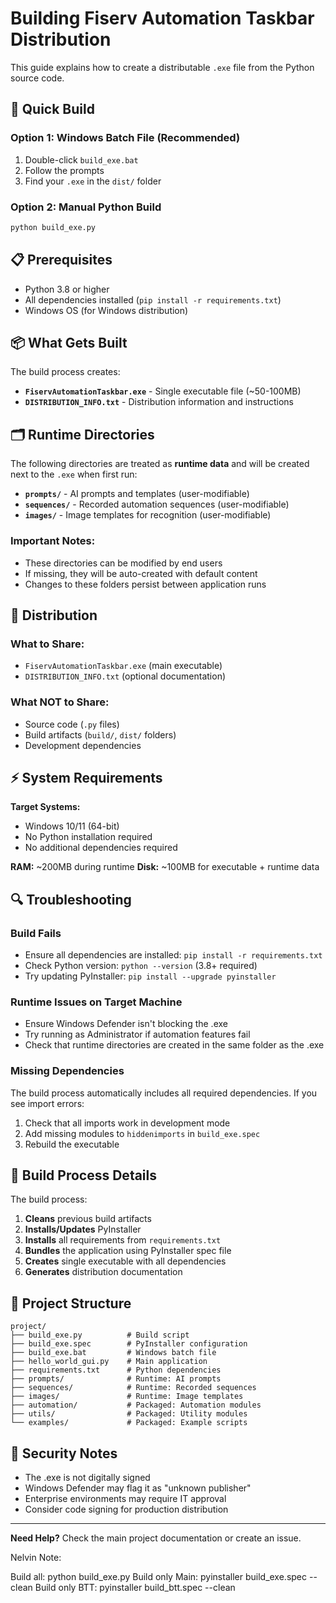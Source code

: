 # Building Fiserv Automation Taskbar Distribution

This guide explains how to create a distributable `.exe` file from the Python source code.

## 🚀 Quick Build

### Option 1: Windows Batch File (Recommended)
1. Double-click `build_exe.bat`
2. Follow the prompts
3. Find your `.exe` in the `dist/` folder

### Option 2: Manual Python Build
```bash
python build_exe.py
```

## 📋 Prerequisites

- Python 3.8 or higher
- All dependencies installed (`pip install -r requirements.txt`)
- Windows OS (for Windows distribution)

## 📦 What Gets Built

The build process creates:

- **`FiservAutomationTaskbar.exe`** - Single executable file (~50-100MB)
- **`DISTRIBUTION_INFO.txt`** - Distribution information and instructions

## 🗂️ Runtime Directories

The following directories are treated as **runtime data** and will be created next to the `.exe` when first run:

- **`prompts/`** - AI prompts and templates (user-modifiable)
- **`sequences/`** - Recorded automation sequences (user-modifiable)  
- **`images/`** - Image templates for recognition (user-modifiable)

### Important Notes:
- These directories can be modified by end users
- If missing, they will be auto-created with default content
- Changes to these folders persist between application runs

## 🔧 Distribution

### What to Share:
- `FiservAutomationTaskbar.exe` (main executable)
- `DISTRIBUTION_INFO.txt` (optional documentation)

### What NOT to Share:
- Source code (`.py` files)
- Build artifacts (`build/`, `dist/` folders)
- Development dependencies

## ⚡ System Requirements

**Target Systems:**
- Windows 10/11 (64-bit)
- No Python installation required
- No additional dependencies required

**RAM:** ~200MB during runtime
**Disk:** ~100MB for executable + runtime data

## 🔍 Troubleshooting

### Build Fails
- Ensure all dependencies are installed: `pip install -r requirements.txt`
- Check Python version: `python --version` (3.8+ required)
- Try updating PyInstaller: `pip install --upgrade pyinstaller`

### Runtime Issues on Target Machine
- Ensure Windows Defender isn't blocking the .exe
- Try running as Administrator if automation features fail
- Check that runtime directories are created in the same folder as the .exe

### Missing Dependencies
The build process automatically includes all required dependencies. If you see import errors:

1. Check that all imports work in development mode
2. Add missing modules to `hiddenimports` in `build_exe.spec`
3. Rebuild the executable

## 🎯 Build Process Details

The build process:

1. **Cleans** previous build artifacts
2. **Installs/Updates** PyInstaller
3. **Installs** all requirements from `requirements.txt`
4. **Bundles** the application using PyInstaller spec file
5. **Creates** single executable with all dependencies
6. **Generates** distribution documentation

## 📁 Project Structure

```
project/
├── build_exe.py          # Build script
├── build_exe.spec        # PyInstaller configuration
├── build_exe.bat         # Windows batch file
├── hello_world_gui.py    # Main application
├── requirements.txt      # Python dependencies
├── prompts/              # Runtime: AI prompts
├── sequences/            # Runtime: Recorded sequences
├── images/               # Runtime: Image templates
├── automation/           # Packaged: Automation modules
├── utils/                # Packaged: Utility modules
└── examples/             # Packaged: Example scripts
```

## 🔐 Security Notes

- The .exe is not digitally signed
- Windows Defender may flag it as "unknown publisher"
- Enterprise environments may require IT approval
- Consider code signing for production distribution

---

**Need Help?** Check the main project documentation or create an issue. 

Nelvin Note:


Build all: python build_exe.py
Build only Main: pyinstaller build_exe.spec --clean
Build only BTT: pyinstaller build_btt.spec --clean
